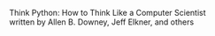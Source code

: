 Think Python: How to Think Like a Computer Scientist   
written by Allen B. Downey, Jeff Elkner, and others
